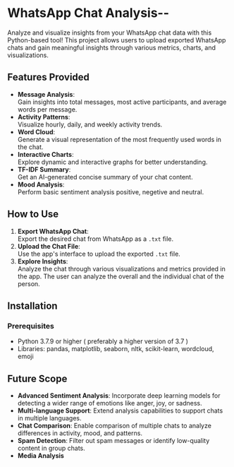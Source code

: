 # WhatsApp Chat Analysis--  

Analyze and visualize insights from your WhatsApp chat data with this Python-based tool! This project allows users to upload exported WhatsApp chats and gain meaningful insights through various metrics, charts, and visualizations.  

## Features Provided   
- **Message Analysis**:  
  Gain insights into total messages, most active participants, and average words per message.  
- **Activity Patterns**:  
  Visualize hourly, daily, and weekly activity trends.  
- **Word Cloud**:  
  Generate a visual representation of the most frequently used words in the chat.  
- **Interactive Charts**:  
  Explore dynamic and interactive graphs for better understanding.  
- **TF-IDF Summary**:  
  Get an AI-generated concise summary of your chat content.  
- **Mood Analysis**:  
  Perform basic sentiment analysis positive, negetive and neutral.  

## How to Use   
1. **Export WhatsApp Chat**:  
   Export the desired chat from WhatsApp as a `.txt` file.  
2. **Upload the Chat File**:  
   Use the app's interface to upload the exported `.txt` file.  
3. **Explore Insights**:  
   Analyze the chat through various visualizations and metrics provided in the app. The user can analyze the overall and the individual chat of the person.  

## Installation 
### Prerequisites  
- Python 3.7.9 or higher ( preferably a higher version of 3.7 )  
- Libraries: pandas, matplotlib, seaborn, nltk, scikit-learn, wordcloud, emoji

## Future Scope
- **Advanced Sentiment Analysis**:
    Incorporate deep learning models for detecting a wider range of emotions like anger, joy, or sadness.
- **Multi-language Support**:
    Extend analysis capabilities to support chats in multiple languages.
- **Chat Comparison**:
    Enable comparison of multiple chats to analyze differences in activity, mood, and patterns.
- **Spam Detection**:
    Filter out spam messages or identify low-quality content in group chats.
- **Media Analysis**



